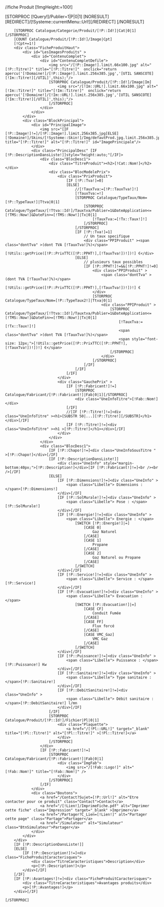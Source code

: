 //fiche Produit
[!ImgHeight:=100!]
<div class="LaFicheProduit">
	[STORPROC [!Query!]/Publier=1|P|0|1]
		[NORESULT]
			[REDIRECT]/[!Systeme::currentMenu::Url!][/REDIRECT]
		[/NORESULT]

		[STORPROC Catalogue/Categorie/Produit/[!P::Id!]|Cat|0|1][/STORPROC]
		[COUNT Catalogue/Produit/[!P::Id!]/Image|Cpt]
		[!Cpt+=1!]
		<div class="FicheProduitHaut">
			<div id="LesImagesProduits" >
				<div id="ContenuComplet">
					<div id="ContenuCompletDefile">
						<img src="/[!P::Image!].limit.66x100.jpg" alt="[!P::Titre!]" title="[!P::Titre!]"  onclick="return apercu('[!Domaine!]/[!P::Image!].limit.256x385.jpg','[UTIL SANSCOTE][!Im::Titre!][/UTIL]',this);"/>
						[STORPROC Catalogue/Produit/[!P::Id!]/Image|Im]
							<img src="/[!Im::URL!].limit.66x100.jpg" alt="[!Im::Titre!]" title="[!Im::Titre!]"  onclick="return apercu('[!Domaine!]/[!Im::URL!].limit.256x385.jpg','[UTIL SANSCOTE][!Im::Titre!][/UTIL]',this);"/>
						[/STORPROC]
					</div>
				</div>
			</div>	
			<div class="BlockPrincipal">
				<div id="PrincipalImage">
					<img src="[IF [!P::Image!]!=]/[!P::Image!].limit.256x385.jpg[ELSE][!Domaine!]/Skins/[!Systeme::Skin!]/Img/defautProd.jpg.limit.256x385.jpg[/IF]" title="[!P::Titre!]" alt="[!P::Titre!]" id="ImagePrincipale"/>
				</div>
				<div class="PrincipalDesc" [IF [!P::DescriptionDansListe!]]style="height:auto;"[/IF]>
					<div class="BlocDesc1">
						<div class="TitreProduit"><h2>[!Cat::Nom!]</h2></div>
						<div class="BlocModelePrix">
							<div class="PrixProduit">
								[IF [!P::Tva!]=0]
								[ELSE]
									//[!TauxTva:=[!P::TauxTva!]!]
									[!TauxTva:=!]
									[STORPROC Catalogue/TypeTaux/Nom=[!P::TypeTaux!]|Ttva|0|1]
										[STORPROC Catalogue/TypeTaux/[!Ttva::Id!]/Tauxtva/Publier=1&DateApplication<=[!TMS::Now!]&DateFin>=[!TMS::Now!]|Tx|0|1]
											[!TauxTva:=[!Tx::Taux!]!]
										[/STORPROC]
									[/STORPROC]
									[IF [!P::Tva!]=1]
										// Un taux specifique
										<div class="PPIProduit" ><span class="dontTva" >(dont TVA [!TauxTva!]%)</span>
										[!Utils::getPrice([!P::PrixTTC([!P::PPHT!],[!TauxTva!])!])!] €</div>
									[ELSE]
										// plusieurs taux possibles
										[IF [!P::PPHT!]!=&&[!P::PPHT!]!=0]								
											<div class="PPIProduit" >
												<span class="dontTva" >(dont TVA [!TauxTva!]%)</span>
												[!Utils::getPrice([!P::PrixTTC([!P::PPHT!],[!TauxTva!])!])!] €
											</div>
											[STORPROC Catalogue/TypeTaux/Nom=[!P::TypeTaux2!]|Ttva|0|1]
												<div class="PPIProduit" >
													[STORPROC Catalogue/TypeTaux/[!Ttva::Id!]/Tauxtva/Publier=1&DateApplication<=[!TMS::Now!]&DateFin>=[!TMS::Now!]|Tx|0|1]
														[!TauxTva:=[!Tx::Taux!]!]
														<span class="dontTva" >(dont TVA [!TauxTva!]%)</span>
														<span style="font-size: 12px;">[!Utils::getPrice([!P::PrixTTC([!P::PPHT!],[!TauxTva!])!])!] €</span>
													[/STORPROC]
												</div>
											[/STORPROC]
										[/IF]
									[/IF]
								[/IF]
							</div>
							<div class="GauchePrix" >
								[IF [!P::Fabricant!]!=]
									[STORPROC Catalogue/Fabricant/[!P::Fabricant!]|Fab|0|1][/STORPROC]
									<div class="UneInfoTitre">[!Fab::Nom!]</div>
								[/IF]
								//[IF [!P::Titre!]!=]<div class="UneInfoTitre" ><h1>[SUBSTR 50|...][!P::Titre!][/SUBSTR]</h1></div>[/IF]
								[IF [!P::Titre!]!=]<div class="UneInfoTitre" ><h1 >[!P::Titre!]</h1></div>[/IF]
							</div>
						</div>
					</div>
					<div class="BlocDesc1">
						[IF [!P::Chapo!]!=]<div class="UneInfoSousTitre " >[!P::Chapo!]</div>[/IF]
						[IF [!P::DescriptionDansListe!]]
							<div class="UneInfo" style="margin-bottom:40px;">[!P::Description!]</div>[IF [!P::Fabricant!]!=]<br /><br />[/IF]
						[ELSE]
							[IF [!P::Dimensions!]!=]<div class="UneInfo" >
								<span class="Libelle"> Dimensions : </span>[!P::Dimensions!]
							</div>[/IF]
							[IF [!P::SolMurale!]!=]<div class="UneInfo" >
								<span class="Libelle"> Pose : </span>[!P::SolMurale!]
							</div>[/IF]
							[IF [!P::Energie!]!=]<div class="UneInfo" >
								<span class="Libelle"> Energie : </span> 
									[SWITCH [!P::Energie!]|=]
										[CASE 0]
											Gaz Naturel
										[/CASE]
										[CASE 1]
											Propane
										[/CASE]
										[CASE 2]
											Gaz Naturel ou Propane
										[/CASE]
									[/SWITCH]
							</div>[/IF]
							[IF [!P::Service!]!=]<div class="UneInfo" >
								<span class="Libelle"> Service : </span>[!P::Service!]
							</div>[/IF]
							[IF [!P::Evacuation!]!=]<div class="UneInfo" >
								<span class="Libelle"> Evacuation : </span> 
									[SWITCH [!P::Evacuation!]|=]
										[CASE CF]
											Conduit Fumée
										[/CASE]
										[CASE FF]
											Flux forcé
										[/CASE]
										[CASE VMC_Gaz]
											VMC Gaz
										[/CASE]
									[/SWITCH]
							</div>[/IF]
							[IF [!P::Puissance!]!=]<div class="UneInfo" >
								<span class="Libelle"> Puissance : </span>[!P::Puissance!] Kw
							</div>[/IF]
							[IF [!P::Sanitaire!]!=]<div class="UneInfo" >
								<span class="Libelle"> Type sanitaire : </span>[!P::Sanitaire!]
							</div>[/IF]
							[IF [!P::DebitSanitaire!]!=]<div class="UneInfo" >
								<span class="Libelle"> Débit sanitaire : </span>[!P::DebitSanitaire!] l/mn
							</div>[/IF]
						[/IF]
						[STORPROC Catalogue/Produit/[!P::Id!]/Fichier|Pl|0|1]
							<div class="Plaquette">
								<a href="/[!Pl::URL!]" target="_blank" title="[!Pl::Titre!]" alt="[!Pl::Titre!]" >[!Pl::Titre!]</a>
							</div>
						[/STORPROC]
					</div>
					[IF [!P::Fabricant!]!=]
						[STORPROC Catalogue/Fabricant/[!P::Fabricant!]|Fab|0|1]
							<div class="ImgFab">
								<img src="/[!Fab::Logo!]" alt="[!Fab::Nom!]" title="[!Fab::Nom!]" />
							</div>
						[/STORPROC]
					[/IF]
				</div>
				<div class="Boutons">
					<a href="/Contact?Sujet=[!P::Url!]" alt="Etre contacter pour ce produit" class="Contact">Contact</a>
					<a href="/[!Lien!]/ImprimeFiche.pdf" alt="Imprimer cette fiche" class="Impression" target="_blank" >Imprimer</a>
					<a href="/Partager?C_Lien=[!Lien!]" alt="Partager cette page" class="Partage">Partager</a>
					<a href="/Simulateur" alt="Simulateur" class="BtnSimulateur">Partager</a>
				</div>
			</div>
		</div>
		[IF [!P::DescriptionDansListe!]]
		[ELSE]
			[IF [!P::Description!]!=]<div class="FicheProduitCaracterisques">
				<div class="TitreCaracteristiques">Description</div>
				<p>[!P::Description!]</p>
			</div>[/IF]
		[/IF]
		[IF [!P::Avantages!]!=]<div class="FicheProduitCaracterisques">
			<div class="TitreCaracteristiques">Avantages produits</div>
			<p>[!P::Avantages!]</p>
		</div>[/IF]
	
	[/STORPROC]
</div>
<script type="text/javascript">
	/********************************
	*	DECLARATION GLOBALE
	********************************/
	var divAppsDefile = $('ContenuCompletDefile');
	var fxAppsDefile = new Fx.Tween(divAppsDefile, {property:'margin-top', link:'ignore'});
	//recupération des hauteurs
	var hauteurFleche = 70;
	var hauteurImagePrincipale = 0;
	var hauteurScrollImages = 0;

	window.addEvent('domready', function() {
		//initialisation
		hauteurImagePrincipale = $('ImagePrincipale').getHeight();
		hauteurScrollImages = $('ContenuCompletDefile').getHeight()-hauteurFleche;

		//initialisation du scroll si hauteur image principale est inferieure à la liste des images
		if (hauteurImagePrincipale<hauteurScrollImages){
			var divApps = $('ContenuComplet');

			//affichage
			//creation des boutons
			var btnHaut = new Element('button', {'id':'ImagesBtnHaut','class':'ImagesBtnHaut'});
			var btnBas = new Element('button', {'id':'ImagesBtnBas','class':'ImagesBtnBas'});
			btnHaut.inject(divApps, 'before');
			btnBas.inject(divApps, 'after');
			btnHaut.addEvent('click', moveImgApps);
			btnBas.addEvent('click', moveImgApps);

			//mise à jour
			resetScrollMiniature();
		}
	});

	function resetScrollMiniature(balise) {
		//mise à jour de la hauteur de l'image principale
		if (balise != null){
			//calcul de la proportion
			var prop=(balise.getHeight()/balise.getWidth());
			if (prop>1){
				//portrait
				hauteurImagePrincipale=385;
			}else{
				//paysage
				hauteurImagePrincipale=265*prop;
			}
		}else hauteurImagePrincipale = $('ImagePrincipale').getHeight();
		
		if (hauteurImagePrincipale<hauteurScrollImages){
			//on affiche les boutons
			$('ImagesBtnHaut').setStyle('visibility','visible');
			$('ImagesBtnBas').setStyle('visibility','visible');

			//on redimensionne le contenu des miniatures
			var divApps = $('ContenuComplet');
			divApps.setStyles({'overflow':'hidden', 'height':(hauteurImagePrincipale-hauteurFleche)+'px'});
		}else{
			//on cache les boutons
			$('ImagesBtnHaut').setStyle('visibility','hidden');
			$('ImagesBtnBas').setStyle('visibility','hidden');

			//on restaure la nature du conatiner
			var divApps = $('ContenuComplet');
			divApps.setStyles({'overflow':'none', 'height':'auto'});
		}
	}



	function moveImgApps(e) {
		var move = (e.target.hasClass('ImagesBtnHaut')) ? 50 : -50;
		var currentML = divAppsDefile.getStyle('margin-top').toInt();
		var targetML = currentML + move;
		if(targetML > 0) targetML = 0;
		if(targetML < -hauteurScrollImages+hauteurImagePrincipale-(2*hauteurFleche)) targetML = -hauteurScrollImages+hauteurImagePrincipale-(2*hauteurFleche);
		//alert(move+' '+currentML+' '+targetML);
		
		fxAppsDefile.start(targetML + 'px');
	}
	// Clic sur miniature
	function apercu(img,legende,balise) {
		var image = new Element('img', {
			'src': img,
			'alt': legende,
			'title': legende,
			'id': 'ImagePrincipale'
		});
		$('PrincipalImage').empty();
		image.inject($('PrincipalImage'));
		resetScrollMiniature(balise);
		return false;
	}
</script>
